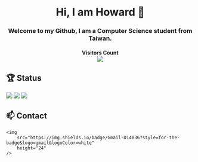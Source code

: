<h1 align="center"> Hi, I am Howard 👋 </h1>
<h3 align="center">Welcome to my Github, I am a Computer Science student from Taiwan.</h3>
<h4 align="center"> 
  Visitors Count<br>
  <img src="https://profile-counter.glitch.me/How-Wang/count.svg" />
</h4>

## 🏆️ Status
<img src="https://github-readme-stats.vercel.app/api?username=How-Wang&theme=merko&show_icons=true&locale=en"/>
<img src="http://github-readme-streak-stats.herokuapp.com?user=How-Wang&theme=merko&date_format=%5BY.%5Dn.j" />
<img src="https://github-readme-stats.vercel.app/api/top-langs/?username=How-Wang&layout=compact&theme=merko&hide=jupyter notebook,Makefile&langs_count=6"/>

## 📫 Contact
    <img
        src="https://img.shields.io/badge/Gmail-D14836?style=for-the-badge&logo=gmail&logoColor=white"
        height="24"
    />
